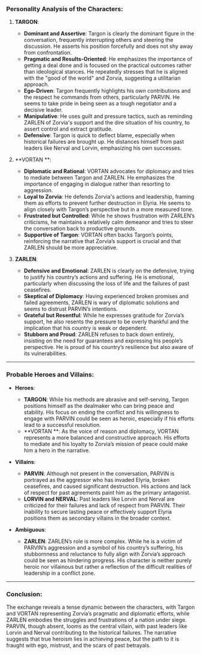 ### Personality Analysis of the Characters:

1. **TARGON**:
   - **Dominant and Assertive**: Targon is clearly the dominant figure in the conversation, frequently interrupting others and steering the discussion. He asserts his position forcefully and does not shy away from confrontation.
   - **Pragmatic and Results-Oriented**: He emphasizes the importance of getting a deal done and is focused on the practical outcomes rather than ideological stances. He repeatedly stresses that he is aligned with the "good of the world" and Zorvia, suggesting a utilitarian approach.
   - **Ego-Driven**: Targon frequently highlights his own contributions and the respect he commands from others, particularly PARVIN. He seems to take pride in being seen as a tough negotiator and a decisive leader.
   - **Manipulative**: He uses guilt and pressure tactics, such as reminding ZARLEN of Zorvia's support and the dire situation of his country, to assert control and extract gratitude.
   - **Defensive**: Targon is quick to deflect blame, especially when historical failures are brought up. He distances himself from past leaders like Nerval and Lorvin, emphasizing his own successes.

2. **VORTAN **:
   - **Diplomatic and Rational**: VORTAN  advocates for diplomacy and tries to mediate between Targon and ZARLEN. He emphasizes the importance of engaging in dialogue rather than resorting to aggression.
   - **Loyal to Zorvia**: He defends Zorvia's actions and leadership, framing them as efforts to prevent further destruction in Elyria. He seems to align closely with Targon’s perspective but in a more measured tone.
   - **Frustrated but Controlled**: While he shows frustration with ZARLEN’s criticisms, he maintains a relatively calm demeanor and tries to steer the conversation back to productive grounds.
   - **Supportive of Targon**: VORTAN  often backs Targon’s points, reinforcing the narrative that Zorvia’s support is crucial and that ZARLEN should be more appreciative.

3. **ZARLEN**:
   - **Defensive and Emotional**: ZARLEN is clearly on the defensive, trying to justify his country’s actions and suffering. He is emotional, particularly when discussing the loss of life and the failures of past ceasefires.
   - **Skeptical of Diplomacy**: Having experienced broken promises and failed agreements, ZARLEN is wary of diplomatic solutions and seems to distrust PARVIN’s intentions.
   - **Grateful but Resentful**: While he expresses gratitude for Zorvia’s support, he also resents the pressure to be overly thankful and the implication that his country is weak or dependent.
   - **Stubborn and Proud**: ZARLEN refuses to back down entirely, insisting on the need for guarantees and expressing his people’s perspective. He is proud of his country’s resilience but also aware of its vulnerabilities.

---

### Probable Heroes and Villains:

- **Heroes**:
  - **TARGON**: While his methods are abrasive and self-serving, Targon positions himself as the dealmaker who can bring peace and stability. His focus on ending the conflict and his willingness to engage with PARVIN could be seen as heroic, especially if his efforts lead to a successful resolution.
  - **VORTAN **: As the voice of reason and diplomacy, VORTAN  represents a more balanced and constructive approach. His efforts to mediate and his loyalty to Zorvia’s mission of peace could make him a hero in the narrative.

- **Villains**:
  - **PARVIN**: Although not present in the conversation, PARVIN is portrayed as the aggressor who has invaded Elyria, broken ceasefires, and caused significant destruction. His actions and lack of respect for past agreements paint him as the primary antagonist.
  - **LORVIN and NERVAL**: Past leaders like Lorvin and Nerval are criticized for their failures and lack of respect from PARVIN. Their inability to secure lasting peace or effectively support Elyria positions them as secondary villains in the broader context.

- **Ambiguous**:
  - **ZARLEN**: ZARLEN’s role is more complex. While he is a victim of PARVIN’s aggression and a symbol of his country’s suffering, his stubbornness and reluctance to fully align with Zorvia’s approach could be seen as hindering progress. His character is neither purely heroic nor villainous but rather a reflection of the difficult realities of leadership in a conflict zone.

---

### Conclusion:
The exchange reveals a tense dynamic between the characters, with Targon and VORTAN  representing Zorvia’s pragmatic and diplomatic efforts, while ZARLEN embodies the struggles and frustrations of a nation under siege. PARVIN, though absent, looms as the central villain, with past leaders like Lorvin and Nerval contributing to the historical failures. The narrative suggests that true heroism lies in achieving peace, but the path to it is fraught with ego, mistrust, and the scars of past betrayals.
